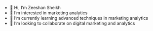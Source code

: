 - 👋 Hi, I’m Zeeshan Sheikh
- 👀 I’m interested in marketing analytics
- 🌱 I’m currently learning advanced techniques in marketing analytics
- 💞️ I’m looking to collaborate on digital marketing and analytics

